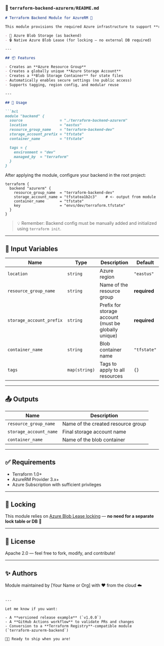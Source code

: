 ### 📄 `terraform-backend-azurerm/README.md`

````markdown
# Terraform Backend Module for AzureRM 💠

This module provisions the required Azure infrastructure to support **remote Terraform state storage** and **state locking** using:

- 🔐 Azure Blob Storage (as backend)
- 🔒 Native Azure Blob Lease (for locking – no external DB required)

---

## 📦 Features

- Creates an **Azure Resource Group**
- Creates a globally unique **Azure Storage Account**
- Creates a **Blob Storage Container** for state files
- Automatically enables secure settings (no public access)
- Supports tagging, region config, and modular reuse

---

## 🚀 Usage

```hcl
module "backend" {
  source                 = "./terraform-backend-azurerm"
  location               = "eastus"
  resource_group_name    = "terraform-backend-dev"
  storage_account_prefix = "tfstate"
  container_name         = "tfstate"

  tags = {
    environment = "dev"
    managed_by  = "terraform"
  }
}
````

After applying the module, configure your backend in the root project:

```hcl
terraform {
  backend "azurerm" {
    resource_group_name  = "terraform-backend-dev"
    storage_account_name = "tfstatea1b2c3"    # <- output from module
    container_name       = "tfstate"
    key                  = "envs/dev/terraform.tfstate"
  }
}
```

> 💡 Remember: Backend config must be manually added and initialized using `terraform init`.

---

## 🔧 Input Variables

| Name                     | Type          | Description                                          | Default      |
| ------------------------ | ------------- | ---------------------------------------------------- | ------------ |
| `location`               | `string`      | Azure region                                         | `"eastus"`   |
| `resource_group_name`    | `string`      | Name of the resource group                           | **required** |
| `storage_account_prefix` | `string`      | Prefix for storage account (must be globally unique) | **required** |
| `container_name`         | `string`      | Blob container name                                  | `"tfstate"`  |
| `tags`                   | `map(string)` | Tags to apply to all resources                       | `{}`         |

---

## 📤 Outputs

| Name                   | Description                        |
| ---------------------- | ---------------------------------- |
| `resource_group_name`  | Name of the created resource group |
| `storage_account_name` | Final storage account name         |
| `container_name`       | Name of the blob container         |

---

## ✅ Requirements

* Terraform 1.0+
* AzureRM Provider 3.x+
* Azure Subscription with sufficient privileges

---

## 🔐 Locking

This module relies on [Azure Blob Lease locking](https://learn.microsoft.com/en-us/azure/storage/blobs/lease-container) — **no need for a separate lock table or DB** 🎉

---

## 📘 License

Apache 2.0 — feel free to fork, modify, and contribute!

---

## ✨ Authors

Module maintained by \[Your Name or Org] with ❤️ from the cloud ☁️

```

---

Let me know if you want:

- A **versioned release example** (`v1.0.0`)
- A **GitHub Actions workflow** to validate PRs and changes
- Conversion to a **Terraform Registry**-compatible module (`terraform-azurerm-backend`)

🔨🤖 Ready to ship when you are!
```
